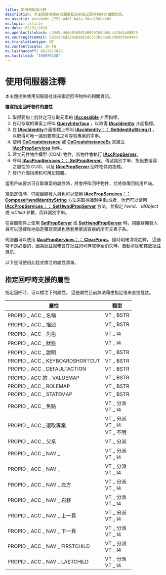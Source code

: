 ```yaml
---
title: 使用伺服器注釋
description: 本主題提供使用伺服器批註來指定回呼物件的相關資訊。
ms.assetid: eeeebddc-2752-4d8f-b4fa-38ce156acc08
ms.topic: article
ms.date: 05/31/2018
ms.openlocfilehash: cb545cd4dd016901d69f67d5ab5cab15dda08875
ms.sourcegitcommit: 592c9bbd22ba69802dc353bcb5eb30699f9e9403
ms.translationtype: MT
ms.contentlocale: zh-TW
ms.lasthandoff: 08/20/2020
ms.locfileid: "106976338"
---
```

# <a name="using-server-annotation"></a>使用伺服器注釋

本主題提供使用伺服器批註來指定回呼物件的相關資訊。

**覆寫指定回呼物件的屬性**

1.  取得要加上批註之可存取元素的 [**IAccessible**](/windows/desktop/api/oleacc/nn-oleacc-iaccessible) 介面指標。
2.  在可存取的專案上呼叫 [**QueryInterface**](/windows/desktop/api/unknwn/nf-unknwn-iunknown-queryinterface(q)) ，以取得 [**IAccIdentity**](/windows/desktop/api/oleacc/nn-oleacc-iaccidentity) 介面指標。
3.  在 [**IAccIdentity**](/windows/desktop/api/oleacc/nn-oleacc-iaccidentity)介面指標上呼叫 [**IAccIdentity：： GetIdentityString ()**](/windows/desktop/api/Oleacc/nf-oleacc-iaccidentity-getidentitystring) ，以取得可唯一識別要標注之可存取專案的字串。
4.  使用 [**CoCreateInstance**](/windows/desktop/api/combaseapi/nf-combaseapi-cocreateinstance) 或 [**CoCreateInstanceEx**](/windows/desktop/api/combaseapi/nf-combaseapi-cocreateinstanceex) 來建立 [**IAccPropServices**](/windows/desktop/api/oleacc/nn-oleacc-iaccpropservices) 物件。
5.  建立元件物件模型 (COM) 物件，該物件會執行 [**IAccPropServer**](/windows/desktop/api/oleacc/nn-oleacc-iaccpropserver)。
6.  呼叫 [**IAccPropServices：： SetPropServer**](/windows/desktop/api/Oleacc/nf-oleacc-iaccpropservices-setpropserver)，傳遞識別字串、指出要覆寫之屬性的 GUID，以及 [**IAccPropServer**](/windows/desktop/api/oleacc/nn-oleacc-iaccpropserver) 回呼物件的指標。
7.  發行介面指標和可用記憶體。

當用戶端要求可存取專案的屬性時，將會呼叫回呼物件，並將值傳回給用戶端。

當指定值時，伺服器開發人員也可以使用 [**IAccPropServices：： ComposeHwndIdentityString**](/windows/desktop/api/Oleacc/nf-oleacc-iaccpropservices-composehwndidentitystring) 方法來取得識別字串;或者，他們可以使用 [**IAccPropServices：： SetHwndPropServer**](/windows/desktop/api/Oleacc/nf-oleacc-iaccpropservices-sethwndpropserver) 方法，並指定 *hwnd*、 *idObject* 或 *idChild* 參數，而非識別字串。

在容器物件上使用 [**SetPropServer**](/windows/desktop/api/Oleacc/nf-oleacc-iaccpropservices-setpropserver) 或 [**SetHwndPropServer**](/windows/desktop/api/Oleacc/nf-oleacc-iaccpropservices-sethwndpropserver) 時，伺服器開發人員可以選擇性地指定覆寫資訊也應套用至該容器的所有元素子系。

伺服器可以使用 [**IAccPropServices：： ClearProps**](/windows/desktop/api/Oleacc/nf-oleacc-iaccpropservices-clearprops)，隨時明確清除註釋。 這通常不是必要的，因為批註服務會在批註的可存取專案消失時，自動清除和釋放批註資訊。

以下是可使用此程式標注的屬性清單。

## <a name="properties-supported-when-specifying-a-callback"></a>指定回呼時支援的屬性

指定回呼時，可以標注下列屬性。 這些屬性目前無法藉由指定值來直接批註。



| 屬性                      | 類型                                                             |
|-------------------------------|------------------------------------------------------------------|
| PROPID \_ ACC \_ 名稱             | VT \_ BSTR                                                         |
| PROPID \_ ACC \_ 描述      | VT \_ BSTR                                                         |
| PROPID \_ ACC \_ 角色             | VT \_ I4                                                           |
| PROPID \_ ACC \_ 狀態            | VT \_ I4                                                           |
| PROPID \_ ACC \_ 說明             | VT \_ BSTR                                                         |
| PROPID \_ ACC \_ KEYBOARDSHORTCUT | VT \_ BSTR                                                         |
| PROPID \_ ACC \_ DEFAULTACTION    | VT \_ BSTR                                                         |
| PROPID \_ ACC 的 \_ VALUEMAP         | VT \_ BSTR                                                         |
| PROPID \_ ACC \_ ROLEMAP          | VT \_ BSTR                                                         |
| PROPID \_ ACC \_ STATEMAP         | VT \_ BSTR                                                         |
| PROPID \_ ACC \_ 焦點            | VT \_ 分派<br/> VT \_ I4<br/>                        |
| PROPID \_ ACC \_ 選取專案        | VT \_ 分派<br/> VT \_ I4<br/> VT \_ 不明<br/> |
| PROPID \_ ACC \_ 父系           | VT \_ 分派                                                     |
| PROPID \_ ACC \_ NAV \_          | VT \_ 分派<br/> VT \_ I4<br/>                        |
| PROPID \_ ACC \_ NAV \_        | VT \_ 分派<br/> VT \_ I4<br/>                        |
| PROPID \_ ACC \_ NAV \_ 左方        | VT \_ 分派<br/> VT \_ I4<br/>                        |
| PROPID \_ ACC \_ NAV \_ 右移       | VT \_ 分派<br/> VT \_ I4<br/>                        |
| PROPID \_ ACC \_ NAV \_ 上一頁        | VT \_ 分派<br/> VT \_ I4<br/>                        |
| PROPID \_ ACC \_ NAV \_ 下一頁        | VT \_ 分派<br/> VT \_ I4<br/>                        |
| PROPID \_ ACC \_ NAV \_ FIRSTCHILD  | VT \_ 分派<br/> VT \_ I4<br/>                        |
| PROPID \_ ACC \_ NAV \_ LASTCHILD   | VT \_ 分派<br/> VT \_ I4<br/>                        |



 

 


